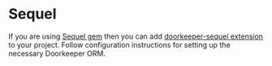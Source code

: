 # Sequel

If you are using [Sequel gem](https://github.com/jeremyevans/sequel/) then you can add [doorkeeper-sequel extension](https://github.com/nbulaj/doorkeeper-sequel) to your project. Follow configuration instructions for setting up the necessary Doorkeeper ORM.


